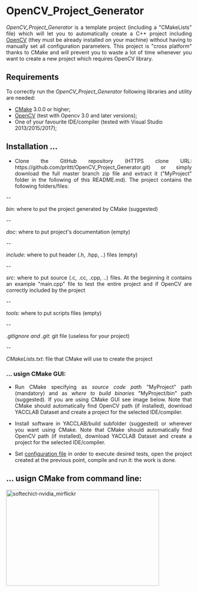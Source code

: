 # OpenCV_Project_Generator

<p align="justify"> 
<i>OpenCV_Project_Generator</i> is a template project (including a "CMakeLists" file) which will let you to automatically create a C++ project including <a href="http://opencv.org/">OpenCV</a> (they must be already installed on your machine) without having to manually set all configuration parameters.
This project is "cross platform" thanks to CMake and will prevent you to waste a lot of time whenever you want to create a new project which requires OpenCV library. 
</p>

## Requirements

<p align="justify">To correctly run the <i>OpenCV_Project_Generator</i> following libraries and utility are needed:</p>

- <a href="https://cmake.org/download/">CMake</a> 3.0.0 or higher;
- <a href="http://opencv.org/downloads.html">OpenCV</a> (test with Opencv 3.0 and later versions);
- One of your favourite IDE/compiler (tested with Visual Studio 2013/2015/2017);

## Installation ...

- <p align="justify">Clone the GitHub repository (HTTPS clone URL: https://github.com/prittt/OpenCV_Project_Generator.git) or simply download the full master branch zip file and extract it ("MyProject" folder in the following of this README.md). The project contains the following folders/files: </p>
--<p align="justify"><i>bin</i>: where to put the project generated by CMake (suggested)</p>
--<p align="justify"><i>doc</i>: where to put project's documentation (empty)</p>
--<p align="justify"><i>include</i>: where to put header (.h, .hpp, ..) files (empty)</p>
--<p align="justify"><i>src</i>: where to put source (.c, .cc, .cpp, ..) files. At the beginning it contains an example "main.cpp" file to test the entire project and if OpenCV are correctly included by the project</p>
--<p align="justify"><i>tools</i>: where to put scripts files (empty)</p>
--<p align="justify"><i>.gitignore and .git</i>: git file (useless for your project)</p>
--<p align="justify"><i>CMakeLists.txt</i>: file that CMake will use to create the project</p>

### ... usign CMake GUI:

- <p align="justify">Run CMake specifying as <i>source code path</i> "MyProject" path (mandatory) and as <i>where to build binaries</i> "MyProject/bin" path (suggested). If you are using CMake GUI see image below.  Note that CMake should automatically find OpenCV path (if installed), download YACCLAB Dataset and create a project for the selected IDE/compiler.</p>
- <p align="justify">Install software in YACCLAB/build subfolder (suggested) or wherever you want using CMake. Note that CMake should automatically find OpenCV path (if installed), download YACCLAB Dataset and create a project for the selected IDE/compiler.</p>
- <p align="justify">Set <a href="#conf">configuration file</a> in order to execute desired tests, open the project created at the previous point, compile and run it: the work is done. </p>



## ... usign CMake from command line:


<img src="https://github.com/prittt/OpenCV_Project_Generator/tree/master/data/readme_imgs/" alt="softechict-nvidia_mirflickr" height="260" width="415">